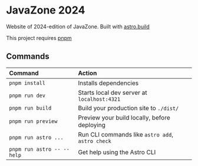 # JavaZone 2024

Website of 2024-edition of JavaZone. Built with [astro.build](https://astro.build)

This project requires [pnpm](https://pnpm.io/)

## Commands

| Command                    | Action                                           |
|:---------------------------|:-------------------------------------------------|
| `pnpm install`             | Installs dependencies                            |
| `pnpm run dev`             | Starts local dev server at `localhost:4321`      |
| `pnpm run build`           | Build your production site to `./dist/`          |
| `pnpm run preview`         | Preview your build locally, before deploying     |
| `pnpm run astro ...`       | Run CLI commands like `astro add`, `astro check` |
| `pnpm run astro -- --help` | Get help using the Astro CLI                     |
